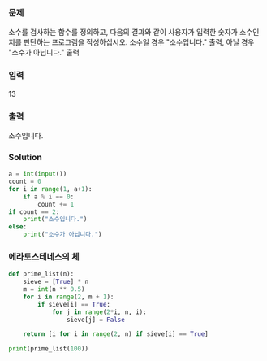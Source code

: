 ### 문제
소수를 검사하는 함수를 정의하고, 다음의 결과와 같이 사용자가 입력한 숫자가
소수인지를 판단하는 프로그램을 작성하십시오.
소수일 경우 "소수입니다." 출력, 아닐 경우 "소수가 아닙니다." 출력

### 입력
13

### 출력
소수입니다.

### Solution
```python
a = int(input())
count = 0
for i in range(1, a+1):
    if a % i == 0:
        count += 1
if count == 2:
    print("소수입니다.")
else:
    print("소수가 아닙니다.")
```
### 에라토스테네스의 체
```python
def prime_list(n):
    sieve = [True] * n
    m = int(n ** 0.5)
    for i in range(2, m + 1):
        if sieve[i] == True:
            for j in range(2*i, n, i):
                sieve[j] = False

    return [i for i in range(2, n) if sieve[i] == True]

print(prime_list(100))
```

